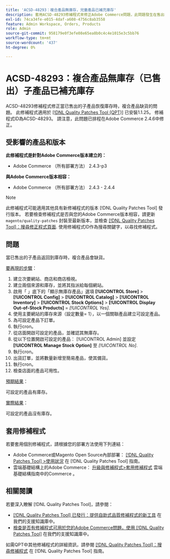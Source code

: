 ```yaml
---
title: 'ACSD-48293：複合產品無庫存，兒童產品已補充庫存'
description: 套用ACSD-48293修補程式來修正Adobe Commerce問題，此問題發生在售出的子產品恢復庫存時，複合產品會缺貨。
exl-id: 74ca34fe-e015-4daf-a608-4756c8ab3558
feature: Admin Workspace, Orders, Products
role: Admin
source-git-commit: 958179e0f3efe08e65ea8b0c4c4e1015e3c5bb76
workflow-type: tm+mt
source-wordcount: '437'
ht-degree: 0%

---
```


# ACSD-48293：複合產品無庫存（已售出）子產品已補充庫存

ACSD-48293修補程式修正當已售出的子產品恢復庫存時，複合產品缺貨的問題。 此修補程式適用於 [[!DNL Quality Patches Tool (QPT)]](/help/announcements/adobe-commerce-announcements/magento-quality-patches-released-new-tool-to-self-serve-quality-patches.md) 已安裝1.1.25。 修補程式ID為ACSD-48293。 請注意，此問題已排程在Adobe Commerce 2.4.6中修正。

## 受影響的產品和版本

**此修補程式是針對Adobe Commerce版本建立的：**

* Adobe Commerce （所有部署方法） 2.4.3-p3

**與Adobe Commerce版本相容：**

* Adobe Commerce （所有部署方法） 2.4.3 - 2.4.4

>[!NOTE]
>
>此修補程式可能適用其他具有新修補程式的版本 [!DNL Quality Patches Tool] 發行版本。 若要檢查修補程式是否與您的Adobe Commerce版本相容，請更新 `magento/quality-patches` 封裝至最新版本，並檢查 [[!DNL Quality Patches Tool]：搜尋修正程式頁面](https://experienceleague.adobe.com/tools/commerce-quality-patches/index.html). 使用修補程式ID作為搜尋關鍵字，以尋找修補程式。

## 問題

當已售出的子產品返回到庫存時，複合產品會缺貨。

<u>要再現的步驟</u>：

1. 建立次要網站、商店和商店檢視。
1. 建立兩個來源和庫存，並將其指派給每個網站。
1. 啟用「 」底下的「顯示無庫存產品」選項 **[!UICONTROL Store]** > **[!UICONTROL Config]** > **[!UICONTROL Catalog]** > **[!UICONTROL Inventory]** > **[!UICONTROL Stock Options]** > **[!UICONTROL Display Out-of-Stock Products]** = *[!UICONTROL Yes]*.
1. 使用主要網站的庫存來源（設定數量= 1），以一個關聯產品建立可設定產品。
1. 為可設定產品下訂單。
1. 執行cron。
1. 從店面開啟可設定的產品，並確認其無庫存。
1. 從以下位置開啟可設定的產品： [!UICONTROL Admin] 並設定 **[!UICONTROL Manage Stock Option]** 至 *[!UICONTROL No]*.
1. 執行cron。
1. 出貨訂單，並將數量新增至簡易產品，使其備貨。
1. 執行cron。
1. 檢查店面的產品可用性。

<u>預期結果</u>：

可設定的產品有庫存。

<u>實際結果</u>：

可設定的產品沒有庫存。

## 套用修補程式

若要套用個別修補程式，請根據您的部署方法使用下列連結：

* Adobe Commerce或Magento Open Source內部部署： [[!DNL Quality Patches Tool] >使用狀況](https://experienceleague.adobe.com/docs/commerce-operations/tools/quality-patches-tool/usage.html) 在 [!DNL Quality Patches Tool] 指南。
* 雲端基礎結構上的Adobe Commerce： [升級與修補程式>套用修補程式](https://experienceleague.adobe.com/docs/commerce-cloud-service/user-guide/develop/upgrade/apply-patches.html) 雲端基礎結構指南中的Commerce 。

## 相關閱讀

若要深入瞭解 [!DNL Quality Patches Tool]，請參閱：

* [[!DNL Quality Patches Tool] 已發行：提供自助式品質修補程式的新工具](/help/announcements/adobe-commerce-announcements/magento-quality-patches-released-new-tool-to-self-serve-quality-patches.md) 在我們的支援知識庫中。
* [檢查是否有修補程式可用於您的Adobe Commerce問題，使用 [!DNL Quality Patches Tool]](/help/support-tools/patches-available-in-qpt-tool/check-patch-for-magento-issue-with-magento-quality-patches.md) 在我們的支援知識庫中。

如需QPT中其他修補程式的詳細資訊，請參閱 [[!DNL Quality Patches Tool]：搜尋修補程式](https://experienceleague.adobe.com/tools/commerce-quality-patches/index.html) 在 [!DNL Quality Patches Tool] 指南。
